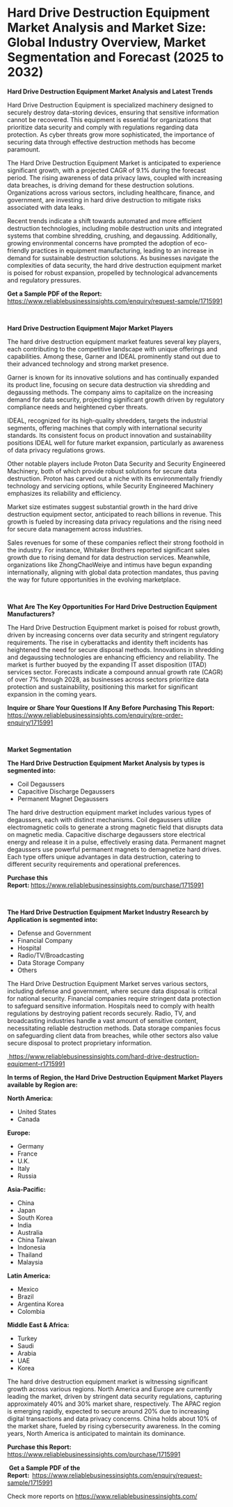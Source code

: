 <p><h1>Hard Drive Destruction Equipment Market Analysis and Market Size: Global Industry Overview, Market Segmentation and Forecast (2025 to 2032)</h1></p><p><strong>Hard Drive Destruction Equipment Market Analysis and Latest Trends</strong></p>
<p><p>Hard Drive Destruction Equipment is specialized machinery designed to securely destroy data-storing devices, ensuring that sensitive information cannot be recovered. This equipment is essential for organizations that prioritize data security and comply with regulations regarding data protection. As cyber threats grow more sophisticated, the importance of securing data through effective destruction methods has become paramount.</p><p>The Hard Drive Destruction Equipment Market is anticipated to experience significant growth, with a projected CAGR of 9.1% during the forecast period. The rising awareness of data privacy laws, coupled with increasing data breaches, is driving demand for these destruction solutions. Organizations across various sectors, including healthcare, finance, and government, are investing in hard drive destruction to mitigate risks associated with data leaks.</p><p>Recent trends indicate a shift towards automated and more efficient destruction technologies, including mobile destruction units and integrated systems that combine shredding, crushing, and degaussing. Additionally, growing environmental concerns have prompted the adoption of eco-friendly practices in equipment manufacturing, leading to an increase in demand for sustainable destruction solutions. As businesses navigate the complexities of data security, the hard drive destruction equipment market is poised for robust expansion, propelled by technological advancements and regulatory pressures.</p></p>
<p><strong>Get a Sample PDF of the Report:&nbsp;</strong> <a href="https://www.reliablebusinessinsights.com/enquiry/request-sample/1715991?utm_campaign=101&utm_medium=2&utm_source=Github&utm_content=ia&utm_term=12012025&utm_id=hard-drive-destruction-equipment">https://www.reliablebusinessinsights.com/enquiry/request-sample/1715991</a></p>
<p>&nbsp;</p>
<p><strong>Hard Drive Destruction Equipment Major Market Players</strong></p>
<p><p>The hard drive destruction equipment market features several key players, each contributing to the competitive landscape with unique offerings and capabilities. Among these, Garner and IDEAL prominently stand out due to their advanced technology and strong market presence.</p><p>Garner is known for its innovative solutions and has continually expanded its product line, focusing on secure data destruction via shredding and degaussing methods. The company aims to capitalize on the increasing demand for data security, projecting significant growth driven by regulatory compliance needs and heightened cyber threats.</p><p>IDEAL, recognized for its high-quality shredders, targets the industrial segments, offering machines that comply with international security standards. Its consistent focus on product innovation and sustainability positions IDEAL well for future market expansion, particularly as awareness of data privacy regulations grows.</p><p>Other notable players include Proton Data Security and Security Engineered Machinery, both of which provide robust solutions for secure data destruction. Proton has carved out a niche with its environmentally friendly technology and servicing options, while Security Engineered Machinery emphasizes its reliability and efficiency.</p><p>Market size estimates suggest substantial growth in the hard drive destruction equipment sector, anticipated to reach billions in revenue. This growth is fueled by increasing data privacy regulations and the rising need for secure data management across industries.</p><p>Sales revenues for some of these companies reflect their strong foothold in the industry. For instance, Whitaker Brothers reported significant sales growth due to rising demand for data destruction services. Meanwhile, organizations like ZhongChaoWeiye and intimus have begun expanding internationally, aligning with global data protection mandates, thus paving the way for future opportunities in the evolving marketplace.</p></p>
<p>&nbsp;</p>
<p><strong>What Are The Key Opportunities For Hard Drive Destruction Equipment Manufacturers?</strong></p>
<p><p>The Hard Drive Destruction Equipment market is poised for robust growth, driven by increasing concerns over data security and stringent regulatory requirements. The rise in cyberattacks and identity theft incidents has heightened the need for secure disposal methods. Innovations in shredding and degaussing technologies are enhancing efficiency and reliability. The market is further buoyed by the expanding IT asset disposition (ITAD) services sector. Forecasts indicate a compound annual growth rate (CAGR) of over 7% through 2028, as businesses across sectors prioritize data protection and sustainability, positioning this market for significant expansion in the coming years.</p></p>
<p><strong>Inquire or Share Your Questions If Any Before Purchasing This Report:</strong> <a href="https://www.reliablebusinessinsights.com/enquiry/pre-order-enquiry/1715991?utm_campaign=101&utm_medium=2&utm_source=Github&utm_content=ia&utm_term=12012025&utm_id=hard-drive-destruction-equipment">https://www.reliablebusinessinsights.com/enquiry/pre-order-enquiry/1715991</a></p>
<p>&nbsp;</p>
<p><strong>Market Segmentation</strong></p>
<p><strong>The Hard Drive Destruction Equipment Market Analysis by types is segmented into:</strong></p>
<p><ul><li>Coil Degaussers</li><li>Capacitive Discharge Degaussers</li><li>Permanent Magnet Degaussers</li></ul></p>
<p><p>The hard drive destruction equipment market includes various types of degaussers, each with distinct mechanisms. Coil degaussers utilize electromagnetic coils to generate a strong magnetic field that disrupts data on magnetic media. Capacitive discharge degaussers store electrical energy and release it in a pulse, effectively erasing data. Permanent magnet degaussers use powerful permanent magnets to demagnetize hard drives. Each type offers unique advantages in data destruction, catering to different security requirements and operational preferences.</p></p>
<p><strong>Purchase this Report:&nbsp;</strong><a href="https://www.reliablebusinessinsights.com/purchase/1715991?utm_campaign=101&utm_medium=2&utm_source=Github&utm_content=ia&utm_term=12012025&utm_id=hard-drive-destruction-equipment">https://www.reliablebusinessinsights.com/purchase/1715991</a></p>
<p>&nbsp;</p>
<p><strong>The Hard Drive Destruction Equipment Market Industry Research by Application is segmented into:</strong></p>
<p><ul><li>Defense and Government</li><li>Financial Company</li><li>Hospital</li><li>Radio/TV/Broadcasting</li><li>Data Storage Company</li><li>Others</li></ul></p>
<p><p>The Hard Drive Destruction Equipment Market serves various sectors, including defense and government, where secure data disposal is critical for national security. Financial companies require stringent data protection to safeguard sensitive information. Hospitals need to comply with health regulations by destroying patient records securely. Radio, TV, and broadcasting industries handle a vast amount of sensitive content, necessitating reliable destruction methods. Data storage companies focus on safeguarding client data from breaches, while other sectors also value secure disposal to protect proprietary information.</p></p>
<p><a href="https://www.reliablebusinessinsights.com/hard-drive-destruction-equipment-r1715991?utm_campaign=101&utm_medium=2&utm_source=Github&utm_content=ia&utm_term=12012025&utm_id=hard-drive-destruction-equipment">&nbsp;https://www.reliablebusinessinsights.com/hard-drive-destruction-equipment-r1715991</a></p>
<p><strong>In terms of Region, the Hard Drive Destruction Equipment Market Players available by Region are:</strong></p>
<p>
    <p> <strong> North America: </strong>
        <ul>
            <li>United States</li>
            <li>Canada</li>
        </ul>
        </p> 
    <p> <strong> Europe: </strong>
        <ul>
            <li>Germany</li>
            <li>France</li>
            <li>U.K.</li>
            <li>Italy</li>
            <li>Russia</li>
        </ul>
        </p> 
    <p> <strong> Asia-Pacific: </strong>
        <ul>
            <li>China</li>
            <li>Japan</li>
            <li>South Korea</li>
            <li>India</li>
            <li>Australia</li>
            <li>China Taiwan</li>
            <li>Indonesia</li>
            <li>Thailand</li>
            <li>Malaysia</li>
        </ul>
        </p> 
    <p> <strong> Latin America: </strong>
        <ul>
            <li>Mexico</li>
            <li>Brazil</li>
            <li>Argentina Korea</li>
            <li>Colombia</li>
        </ul>
        </p> 
    <p> <strong> Middle East & Africa: </strong>
        <ul>
            <li>Turkey</li>
            <li>Saudi</li>
            <li>Arabia</li>
            <li>UAE</li>
            <li>Korea</li>
        </ul>
    </p>
    </p>
<p><p>The hard drive destruction equipment market is witnessing significant growth across various regions. North America and Europe are currently leading the market, driven by stringent data security regulations, capturing approximately 40% and 30% market share, respectively. The APAC region is emerging rapidly, expected to secure around 20% due to increasing digital transactions and data privacy concerns. China holds about 10% of the market share, fueled by rising cybersecurity awareness. In the coming years, North America is anticipated to maintain its dominance.</p></p>
<p><strong>Purchase this Report: </strong><a href="https://www.reliablebusinessinsights.com/purchase/1715991?utm_campaign=101&utm_medium=2&utm_source=Github&utm_content=ia&utm_term=12012025&utm_id=hard-drive-destruction-equipment">https://www.reliablebusinessinsights.com/purchase/1715991</a></p>
<p>&nbsp;<strong>Get a Sample PDF of the Report:&nbsp;&nbsp;</strong><a href="https://www.reliablebusinessinsights.com/enquiry/request-sample/1715991?utm_campaign=101&utm_medium=2&utm_source=Github&utm_content=ia&utm_term=12012025&utm_id=hard-drive-destruction-equipment">https://www.reliablebusinessinsights.com/enquiry/request-sample/1715991</a></p>
<p><strong></strong></p>
<p>Check more reports on <a href="https://www.reliablebusinessinsights.com/?utm_campaign=101&utm_medium=2&utm_source=Github&utm_content=ia&utm_term=12012025&utm_id=hard-drive-destruction-equipment">https://www.reliablebusinessinsights.com/</a></p>